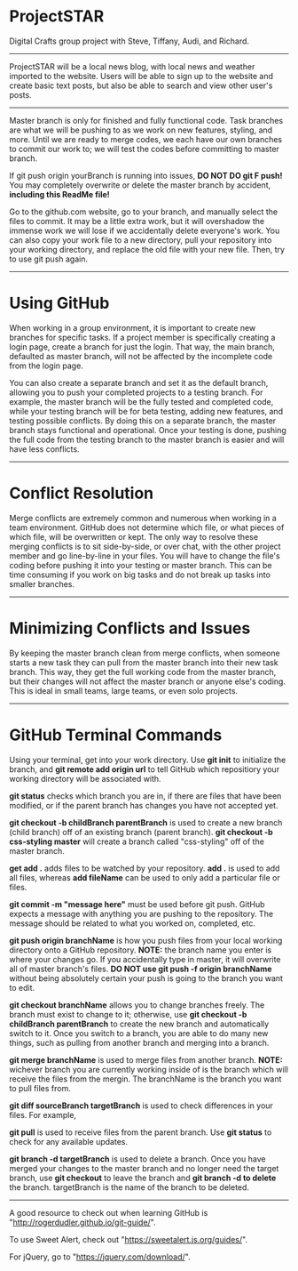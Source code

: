 # ProjectSTAR
Digital Crafts group project with Steve, Tiffany, Audi, and Richard.
******************************************************************************************************************************
ProjectSTAR will be a local news blog, with local news and weather imported to the website. Users will be able to sign up to the website and create basic text posts, but also be able to search and view other user's posts.
******************************************************************************************************************************
Master branch is only for finished and fully functional code. Task branches are what we will be pushing to as we work on new features, styling, and more. Until we are ready to merge codes, we each have our own branches to commit our work to; we will test the codes before committing to master branch.

If git push origin yourBranch is running into issues, <b>DO NOT DO git F push!</b> You may completely overwrite or delete the master branch by accident, <b>including this ReadMe file!</b>

Go to the github.com website, go to your branch, and manually select the files to commit. It may be a little extra work, but it will overshadow the immense work we will lose if we accidentally delete everyone's work. You can also copy your work file to a new directory, pull your repository into your working directory, and replace the old file with your new file. Then, try to use git push again.
******************************************************************************************************************************
# Using GitHub
When working in a group environment, it is important to create new branches for specific tasks. If a project member is specifically creating a login page, create a branch for just the login. That way, the main branch, defaulted as master branch, will not be affected by the incomplete code from the login page.

You can also create a separate branch and set it as the default branch, allowing you to push your completed projects to a testing branch. For example, the master branch will be the fully tested and completed code, while your testing branch will be for beta testing, adding new features, and testing possible conflicts. By doing this on a separate branch, the master branch stays functional and operational. Once your testing is done, pushing the full code from the testing branch to the master branch is easier and will have less conflicts.
******************************************************************************************************************************
# Conflict Resolution
Merge conflicts are extremely common and numerous when working in a team environment. GitHub does not determine which file, or what pieces of which file, will be overwritten or kept. The only way to resolve these merging conflicts is to sit side-by-side, or over chat, with the other project member and go line-by-line in your files. You will have to change the file's coding before pushing it into your testing or master branch. This can be time consuming if you work on big tasks and do not break up tasks into smaller branches.
******************************************************************************************************************************
# Minimizing Conflicts and Issues
By keeping the master branch clean from merge conflicts, when someone starts a new task they can pull from the master branch into their new task branch. This way, they get the full working code from the master branch, but their changes will not affect the master branch or anyone else's coding. This is ideal in small teams, large teams, or even solo projects.
******************************************************************************************************************************
# GitHub Terminal Commands
Using your terminal, get into your work directory. Use <b>git init</b> to initialize the branch, and <b>git remote add origin url</b> to tell GitHub which repositiory your working directory will be associated with.

<b>git status</b> checks which branch you are in, if there are files that have been modified, or if the parent branch has changes you have not accepted yet.

<b>git checkout -b childBranch parentBranch</b> is used to create a new branch (child branch) off of an existing branch (parent branch). <b>git checkout -b css-styling master</b> will create a branch called "css-styling" off of the master branch.

<b>get add .</b> adds files to be watched by your repository. <b>add .</b> is used to add all files, whereas <b>add fileName</b> can be used to only add a particular file or files.

<b>git commit -m "message here"</b> must be used before git push. GitHub expects a message with anything you are pushing to the repository. The message should be related to what you worked on, completed, etc.

<b>git push origin branchName</b> is how you push files from your local working directory onto a GitHub repository. <b>NOTE:</b> the branch name you enter is where your changes go. If you accidentally type in master, it will overwrite all of master branch's files. <b>DO NOT use git push -f origin branchName</b> without being absolutely certain your push is going to the branch you want to edit.

<b>git checkout branchName</b> allows you to change branches freely. The branch must exist to change to it; otherwise, use <b>git checkout -b childBranch parentBranch</b> to create the new branch and automatically switch to it. Once you switch to a branch, you are able to do many new things, such as pulling from another branch and merging into a branch.

<b>git merge branchName</b> is used to merge files from another branch. <b>NOTE:</b> wichever branch you are currently working inside of is the branch which will receive the files from the mergin. The branchName is the branch you want to pull files from.

<b>git diff sourceBranch targetBranch</b> is used to check differences in your files. For example,

<b>git pull</b> is used to receive files from the parent branch. Use <b>git status</b> to check for any available updates.

<b>git branch -d targetBranch</b> is used to delete a branch. Once you have merged your changes to the master branch and no longer need the target branch, use <b>git checkout</b> to leave the branch and <b>git branch -d to delete</b> the branch. targetBranch is the name of the branch to be deleted.
******************************************************************************************************************************
A good resource to check out when learning GitHub is "http://rogerdudler.github.io/git-guide/".

To use Sweet Alert, check out "https://sweetalert.js.org/guides/".

For jQuery, go to "https://jquery.com/download/".
